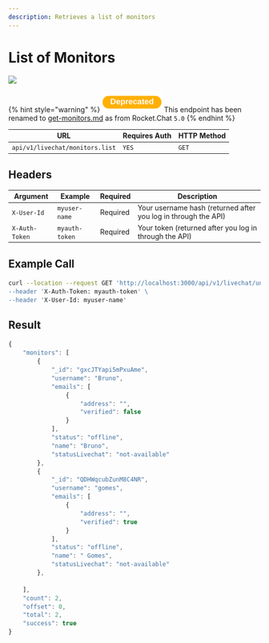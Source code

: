 ```yaml
---
description: Retrieves a list of monitors
---
```


# List of Monitors

![](../../../../../../../.gitbook/assets/enterprise.jpg)

{% hint style="warning" %}
![](../../../../../../../.gitbook/assets/Deprecated.png) This endpoint has been renamed to [get-monitors.md](get-monitors.md "mention") as from Rocket.Chat `5.0`
{% endhint %}

| URL                             | Requires Auth | HTTP Method |
| ------------------------------- | ------------- | ----------- |
| `api/v1/livechat/monitors.list` | `YES`         | `GET`       |

## Headers

| Argument       | Example        | Required | Description                                                    |
| -------------- | -------------- | -------- | -------------------------------------------------------------- |
| `X-User-Id`    | `myuser-name`  | Required | Your username hash (returned after you log in through the API) |
| `X-Auth-Token` | `myauth-token` | Required | Your token (returned after you log in through the API)         |

## Example Call

```bash
curl --location --request GET 'http://localhost:3000/api/v1/livechat/units.list\
--header 'X-Auth-Token: myauth-token' \
--header 'X-User-Id: myuser-name'
```

## Result

```javascript
{
    "monitors": [
        {
            "_id": "gxcJTYapi5mPxuAme",
            "username": "Bruno",
            "emails": [
                {
                    "address": "",
                    "verified": false
                }
            ],
            "status": "offline",
            "name": "Bruno",
            "statusLivechat": "not-available"
        },
        {
            "_id": "QDHWqcubZunM8C4NR",
            "username": "gomes",
            "emails": [
                {
                    "address": "",
                    "verified": true
                }
            ],
            "status": "offline",
            "name": " Gomes",
            "statusLivechat": "not-available"
        },
        
    ],
    "count": 2,
    "offset": 0,
    "total": 2,
    "success": true
}
```
